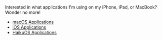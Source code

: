 Interested in what applications I'm using on my iPhone, iPad, or MacBook? Wonder no more!

- [macOS Applications](https://github.com/phmullins/knowledge/blob/master/applications/MacOS/apps_macos.md)
- [iOS Applications](https://github.com/phmullins/knowledge/blob/master/applications/iOS/apps_ios.md)
- [HaikuOS Applications](https://github.com/phmullins/knowledge/blob/master/applications/HaikuOS/apps_haikuos.md)
